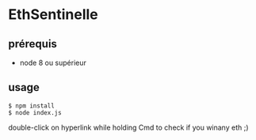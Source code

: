 # EthSentinelle

## prérequis

- node 8 ou supérieur

## usage

```
$ npm install
$ node index.js
```

double-click on hyperlink while holding Cmd to check if you winany eth ;)
